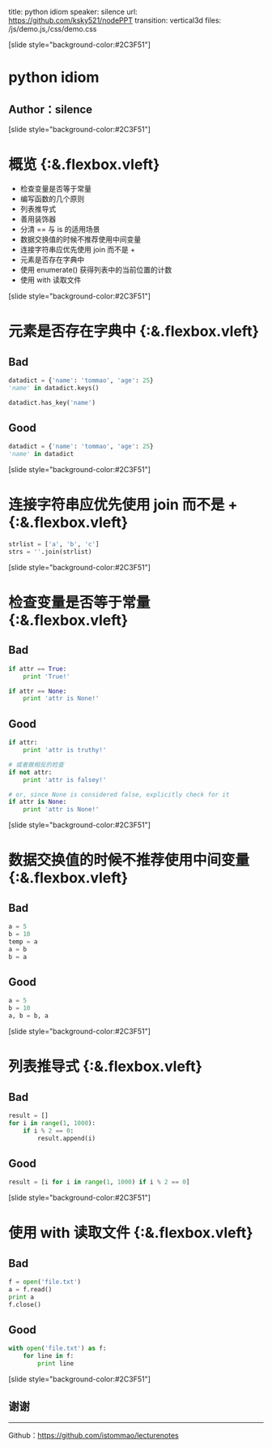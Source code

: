 title: python idiom
speaker: silence
url: https://github.com/ksky521/nodePPT
transition: vertical3d
files: /js/demo.js,/css/demo.css

[slide style="background-color:#2C3F51"]

# python idiom
## Author：silence


[slide style="background-color:#2C3F51"]

# 概览 {:&.flexbox.vleft}

- 检查变量是否等于常量
- 编写函数的几个原则
- 列表推导式
- 善用装饰器
- 分清 == 与 is 的适用场景
- 数据交换值的时候不推荐使用中间变量
- 连接字符串应优先使用 join 而不是 +
- 元素是否存在字典中
- 使用 enumerate() 获得列表中的当前位置的计数
- 使用 with 读取文件


[slide style="background-color:#2C3F51"]

# 元素是否存在字典中 {:&.flexbox.vleft}

## Bad

```python
datadict = {'name': 'tommao', 'age': 25}
'name' in datadict.keys()

datadict.has_key('name')
```

## Good

```python
datadict = {'name': 'tommao', 'age': 25}
'name' in datadict
```


[slide style="background-color:#2C3F51"]

# 连接字符串应优先使用 join 而不是 + {:&.flexbox.vleft}

```python
strlist = ['a', 'b', 'c']
strs = ''.join(strlist)
```


[slide style="background-color:#2C3F51"]

# 检查变量是否等于常量 {:&.flexbox.vleft}


## Bad


```python
if attr == True:
    print 'True!'

if attr == None:
    print 'attr is None!'
```

## Good

```python
if attr:
    print 'attr is truthy!'

# 或者做相反的检查
if not attr:
    print 'attr is falsey!'

# or, since None is considered false, explicitly check for it
if attr is None:
    print 'attr is None!'
```


[slide style="background-color:#2C3F51"]

# 数据交换值的时候不推荐使用中间变量 {:&.flexbox.vleft}

## Bad

```python
a = 5
b = 10
temp = a
a = b
b = a
```

## Good

```python
a = 5
b = 10
a, b = b, a
```


[slide style="background-color:#2C3F51"]


# 列表推导式 {:&.flexbox.vleft}

## Bad

```python
result = []
for i in range(1, 1000):
    if i % 2 == 0:
        result.append(i)
```

## Good

```python
result = [i for i in range(1, 1000) if i % 2 == 0]
```


[slide style="background-color:#2C3F51"]

# 使用 with 读取文件 {:&.flexbox.vleft}

## Bad

```python
f = open('file.txt')
a = f.read()
print a
f.close()
```

## Good

```python
with open('file.txt') as f:
    for line in f:
        print line
```

[slide style="background-color:#2C3F51"]

## 谢谢

----

Github：https://github.com/istommao/lecturenotes
